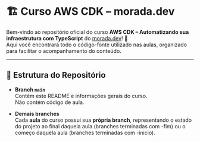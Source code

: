 # 🏗 Curso AWS CDK – morada.dev

Bem-vindo ao repositório oficial do curso **AWS CDK – Automatizando sua infraestrutura com TypeScript** do [morada.dev](https://morada.dev)! 🚀  
Aqui você encontrará todo o código-fonte utilizado nas aulas, organizado para facilitar o acompanhamento do conteúdo.

---

## 📂 Estrutura do Repositório

- **Branch `main`**  
  Contém este README e informações gerais do curso.  
  Não contém código de aula.

- **Demais branches**  
  Cada **aula** do curso possui sua **própria branch**, representando o estado do projeto ao final daquela aula (branches terminadas com -fim) ou o começo daquela aula (branches terminadas com -inicio).
